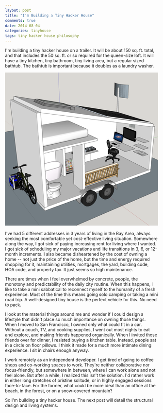 ```yaml
---
layout: post
title: "I'm Building a Tiny Hacker House"
comments: true
date: 2014-08-04
categories: tinyhouse
tags: tiny hacker house philosophy
---
```


I'm building a tiny hacker house on a trailer. It will be about 150 sq. ft. total, and that
includes the 50 sq. ft. or so required for the queen-size loft. It will have a
tiny kitchen, tiny bathroom, tiny living area, but a regular sized bathtub.
The bathtub is important because it doubles as a laundry washer.

<!-- break -->

<center>
<img src="/img/tiny-hacker-house-rough-model.png"
  alt="tiny hacker house rough model">
</center>

I've had 5 different addresses in 3 years of living in the Bay Area, always
seeking the most comfortable yet cost-effective living situation. Somewhere
along the way, I got sick of paying increasing rent for living where I wanted.
I got sick of scheduling my major vacations and life transitions in 3, 6, or
12-month increments. I also became disheartened by the cost of owning a home --
not just the price of the home, but the time and energy required shopping for
it, maintaining utilities, mortgages, the yard, building code, HOA code, and
property tax. It just seems so high maintenance.

There are times when I feel overwhelmed by concrete, people, the monotony and
predictability of the daily city routine. When this happens, I like to take
a mini sabbatical to reconnect myself to the humanity of a fresh experience.
Most of the time this means going solo camping or taking a mini road trip.
A well-designed tiny house is the perfect vehicle for this. No need to pack.

I look at the material things around me and wonder if I could design
a lifestyle that didn't place so much importance on owning those things. When
I moved to San Francisco, I owned only what could fit in a car. Without
a couch, TV, and cooking supplies, I went out most nights to eat and explore,
and making friends happened organically. When I invited those friends over for
dinner, I resisted buying a kitchen table. Instead, people sat in a circle on
floor pillows. I think it made for a much more intimate dining experience.  I sit in
chairs enough anyway.

I work remotely as an independent developer. I get tired of going to coffee
shops and co-working spaces to work. They're neither collaborative nor
focus-friendly, but somewhere in between, where I can work alone and not feel
alone. But after a while, I realized this isn't the solution. I'd rather work
in either long stretches of pristine solitude, or in highly engaged sessions
face-to-face. For the former, what could be more ideal than an office at the
beach, in the forest, or on a snow-covered mountain?

So I'm building a tiny hacker house. The next post will detail the structural
design and living systems.

